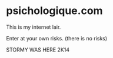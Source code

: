 psichologique.com
=======================
This is my internet lair.

Enter at your own risks.
(there is no risks)





STORMY WAS HERE 2K14
